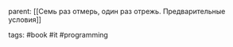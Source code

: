 parent: [[Семь раз отмерь, один раз отрежь. Предварительные условия]]

tags: #book #it #programming 

